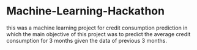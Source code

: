 # Machine-Learning-Hackathon
this was a machine learning project for credit consumption prediction in which the
main objective of this project was to predict the average credit consumption for 3
months given the data of previous 3 months. 
